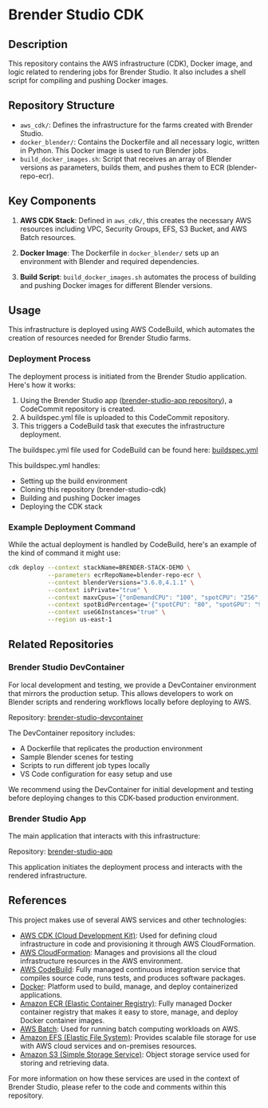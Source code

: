 # Brender Studio CDK

## Description

This repository contains the AWS infrastructure (CDK), Docker image, and logic related to rendering jobs for Brender Studio. It also includes a shell script for compiling and pushing Docker images.

## Repository Structure

- `aws_cdk/`: Defines the infrastructure for the farms created with Brender Studio.
- `docker_blender/`: Contains the Dockerfile and all necessary logic, written in Python. This Docker image is used to run Blender jobs.
- `build_docker_images.sh`: Script that receives an array of Blender versions as parameters, builds them, and pushes them to ECR (blender-repo-ecr).

## Key Components

1. **AWS CDK Stack**: Defined in `aws_cdk/`, this creates the necessary AWS resources including VPC, Security Groups, EFS, S3 Bucket, and AWS Batch resources.

2. **Docker Image**: The Dockerfile in `docker_blender/` sets up an environment with Blender and required dependencies.

3. **Build Script**: `build_docker_images.sh` automates the process of building and pushing Docker images for different Blender versions.

## Usage

This infrastructure is deployed using AWS CodeBuild, which automates the creation of resources needed for Brender Studio farms.

### Deployment Process

The deployment process is initiated from the Brender Studio application. Here's how it works:

1. Using the Brender Studio app ([brender-studio-app repository](https://github.com/Brender-Studio/brender-studio-app)), a CodeCommit repository is created.
2. A buildspec.yml file is uploaded to this CodeCommit repository.
3. This triggers a CodeBuild task that executes the infrastructure deployment.

The buildspec.yml file used for CodeBuild can be found here: [buildspec.yml](https://github.com/Brender-Studio/brender-studio-app/blob/main/src-tauri/resources/deploy/buildspec.yml)

This buildspec.yml handles:
- Setting up the build environment
- Cloning this repository (brender-studio-cdk)
- Building and pushing Docker images
- Deploying the CDK stack

### Example Deployment Command

While the actual deployment is handled by CodeBuild, here's an example of the kind of command it might use:

```bash
cdk deploy --context stackName=BRENDER-STACK-DEMO \
           --parameters ecrRepoName=blender-repo-ecr \
           --context blenderVersions="3.6.0,4.1.1" \
           --context isPrivate="true" \
           --context maxvCpus='{"onDemandCPU": "100", "spotCPU": "256", "onDemandGPU": "100", "spotGPU": "256"}' \
           --context spotBidPercentage='{"spotCPU": "80", "spotGPU": "90"}' \
           --context useG6Instances="true" \
           --region us-east-1
```

## Related Repositories

### Brender Studio DevContainer

For local development and testing, we provide a DevContainer environment that mirrors the production setup. This allows developers to work on Blender scripts and rendering workflows locally before deploying to AWS.

Repository: [brender-studio-devcontainer](https://github.com/Brender-Studio/brender-studio-devcontainer)

The DevContainer repository includes:
- A Dockerfile that replicates the production environment
- Sample Blender scenes for testing
- Scripts to run different job types locally
- VS Code configuration for easy setup and use

We recommend using the DevContainer for initial development and testing before deploying changes to this CDK-based production environment.

### Brender Studio App

The main application that interacts with this infrastructure:

Repository: [brender-studio-app](https://github.com/Brender-Studio/brender-studio-app)

This application initiates the deployment process and interacts with the rendered infrastructure.


## References

This project makes use of several AWS services and other technologies:

- [AWS CDK (Cloud Development Kit)](https://aws.amazon.com/cdk/): Used for defining cloud infrastructure in code and provisioning it through AWS CloudFormation.
- [AWS CloudFormation](https://aws.amazon.com/cloudformation/): Manages and provisions all the cloud infrastructure resources in the AWS environment.
- [AWS CodeBuild](https://aws.amazon.com/codebuild/): Fully managed continuous integration service that compiles source code, runs tests, and produces software packages.
- [Docker](https://www.docker.com/): Platform used to build, manage, and deploy containerized applications.
- [Amazon ECR (Elastic Container Registry)](https://aws.amazon.com/ecr/): Fully managed Docker container registry that makes it easy to store, manage, and deploy Docker container images.
- [AWS Batch](https://aws.amazon.com/batch/): Used for running batch computing workloads on AWS.
- [Amazon EFS (Elastic File System)](https://aws.amazon.com/efs/): Provides scalable file storage for use with AWS cloud services and on-premises resources.
- [Amazon S3 (Simple Storage Service)](https://aws.amazon.com/s3/): Object storage service used for storing and retrieving data.


For more information on how these services are used in the context of Brender Studio, please refer to the code and comments within this repository.
